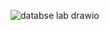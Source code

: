 ![databse lab drawio](https://github.com/user-attachments/assets/e5baca6b-54d8-47e4-862b-1ce79461dea0)
